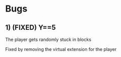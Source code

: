 # Bugs

## 1) (FIXED) Y==5
The player gets randomly stuck in blocks

Fixed by removing the virtual extension for the player
